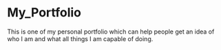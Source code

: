 # My_Portfolio
This is one of my personal portfolio which can help people get an idea of who I am and what all things I am capable of doing.
